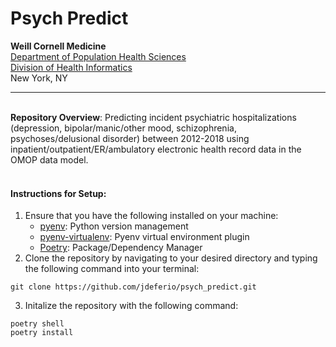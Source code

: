 # Psych Predict

**Weill Cornell Medicine**   
[Department of Population Health Sciences](https://phs.weill.cornell.edu/)  
[Division of Health Informatics](https://phs.weill.cornell.edu/research-collaboration/our-divisions/health-informatics)  
New York, NY

----
<br />__Repository Overview__: Predicting incident psychiatric hospitalizations (depression, bipolar/manic/other mood, schizophrenia, psychoses/delusional disorder) between 2012-2018 using inpatient/outpatient/ER/ambulatory electronic health record data in the OMOP data model.  
<br />

#### __Instructions for Setup__:
1. Ensure that you have the following installed on your machine:
   - [pyenv](https://github.com/pyenv/pyenv#installation): Python version management  
   - [pyenv-virtualenv](https://github.com/pyenv/pyenv-virtualenv): Pyenv virtual environment plugin
   - [Poetry](https://python-poetry.org/docs/#installation): Package/Dependency Manager
2. Clone the repository by navigating to your desired directory and typing the following command into your terminal:
```
git clone https://github.com/jdeferio/psych_predict.git
```
3. Initalize the repository with the following command:
```
poetry shell
poetry install
```

